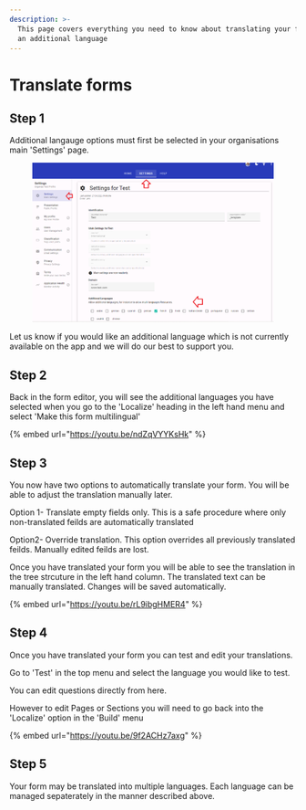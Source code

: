 ```yaml
---
description: >-
  This page covers everything you need to know about translating your form into
  an additional language
---
```


# Translate forms

## Step 1

Additional langauge options must first be selected in your organisations main 'Settings' page.

<figure><img src="../../../.gitbook/assets/image.png" alt=""><figcaption></figcaption></figure>

Let us know if you would like an additional language which is not currently available on the app and we will do our best to support you.

## Step 2

Back in the form editor, you will see the additional languages you have selected when you go to the 'Localize' heading in the left hand menu and select 'Make this form multilingual'

{% embed url="https://youtu.be/ndZqVYYKsHk" %}

## Step 3

You now have two options to automatically translate your form.  You will be able to adjust the translation manually later.

Option 1- Translate empty fields only.  This is a safe procedure where only non-translated feilds are automatically translated

Option2- Override translation.  This option overrides all previously translated feilds.  Manually edited feilds are lost.&#x20;

Once you have translated your form you will be able to see the translation in the tree strcuture in the left hand column.   The translated text can be manually translated.  Changes will be saved automatically.

{% embed url="https://youtu.be/rL9ibgHMER4" %}

## Step 4

Once you have translated your form you can test and edit your translations.

&#x20;Go to 'Test' in the top menu and select the language you would like to test.

You can edit questions directly from here.

However to edit Pages or Sections you will need to go back into the 'Localize' option in the 'Build' menu

{% embed url="https://youtu.be/9f2ACHz7axg" %}

## Step 5

Your form may be translated into multiple languages.  Each language can be managed sepaterately in the manner described above.

